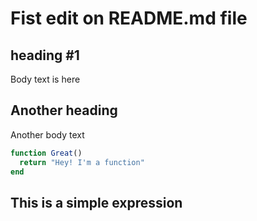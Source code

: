 # Fist edit on README.md file
## heading #1
Body text is here
## Another heading
Another body text

```julia
function Great()
  return "Hey! I'm a function"
end
```
This is a simple expression
---
